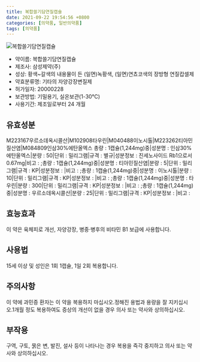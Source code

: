 ```yaml
---
title: 복합쓸기담연질캡슐
date: 2021-09-22 19:54:56 +0800
categories: [의약품, 일반의약품]
tags: [의약품]
---
```

![복합쓸기담연질캡슐](https://nedrug.mfds.go.kr/pbp/cmn/itemImageDownload/147427645812600088)

- 약이름: 복합쓸기담연질캡슐
- 제조사: 삼성제약(주)
- 성상: 황색~갈색의 내용물이 든 (일면)녹황색, (일면)연쵸코색의 장방형 연질캅셀제
- 약효분류명: 기타의 자양강장변질제
- 허가일자: 20000228
- 보관방법: 기밀용기, 실온보관(1-30℃)
- 사용기간: 제조일로부터 24 개월
## 유효성분
M223167우르소데옥시콜산|M102908타우린|M040488이노시톨|M223262티아민질산염|M084809인삼30%에탄올엑스
총량 : 1캡슐(1,244mg)중|성분명 : 인삼30%에탄올엑스|분량 : 50|단위 : 밀리그램|규격 : 별규|성분정보 : 진세노사이드 Rb1으로서 0.67mg|비고 : ;총량 : 1캡슐(1,244mg)중|성분명 : 티아민질산염|분량 : 5|단위 : 밀리그램|규격 : KP|성분정보 : |비고 : ;총량 : 1캡슐(1,244mg)중|성분명 : 이노시톨|분량 : 10|단위 : 밀리그램|규격 : KP|성분정보 : |비고 : ;총량 : 1캡슐(1,244mg)중|성분명 : 타우린|분량 : 300|단위 : 밀리그램|규격 : KP|성분정보 : |비고 : ;총량 : 1캡슐(1,244mg)중|성분명 : 우르소데옥시콜산|분량 : 25|단위 : 밀리그램|규격 : KP|성분정보 : |비고 :
## 효능효과
이 약은 육체피로 개선, 자양강장, 병중·병후의 비타민 B1 보급에 사용합니다.
## 사용법
15세 이상 및 성인은 1회 1캡슐, 1일 2회 복용합니다.
## 주의사항
이 약에 과민증 환자는 이 약을 복용하지 마십시오.정해진 용법과 용량을 잘 지키십시오.1개월 정도 복용하여도 증상의 개선이 없을 경우 의사 또는 약사와 상의하십시오.
## 부작용
구역, 구토, 묽은 변, 발진, 설사 등이 나타나는 경우 복용을 즉각 중지하고 의사 또는 약사와 상의하십시오.

